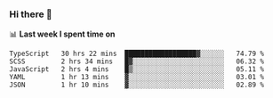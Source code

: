### Hi there 👋

<!--
**DBvc/DBvc** is a ✨ _special_ ✨ repository because its `README.md` (this file) appears on your GitHub profile.

Here are some ideas to get you started:

- 🔭 I’m currently working on ...
- 🌱 I’m currently learning ...
- 👯 I’m looking to collaborate on ...
- 🤔 I’m looking for help with ...
- 💬 Ask me about ...
- 📫 How to reach me: ...
- 😄 Pronouns: ...
- ⚡ Fun fact: ...
-->

📊 **Last week I spent time on**
<!--START_SECTION:waka-->
```text
TypeScript   30 hrs 22 mins  ██████████████████▓░░░░░░   74.79 % 
SCSS         2 hrs 34 mins   █▓░░░░░░░░░░░░░░░░░░░░░░░   06.32 % 
JavaScript   2 hrs 4 mins    █▒░░░░░░░░░░░░░░░░░░░░░░░   05.11 % 
YAML         1 hr 13 mins    ▓░░░░░░░░░░░░░░░░░░░░░░░░   03.01 % 
JSON         1 hr 10 mins    ▓░░░░░░░░░░░░░░░░░░░░░░░░   02.89 % 
```
<!--END_SECTION:waka-->
